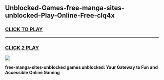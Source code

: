 
## Unblocked-Games-free-manga-sites-unblocked-Play-Online-Free-clq4x
<h3>
<a href="https://premium76.site?title=free-manga-sites-unblocked&ref=26A">CLICK TO PLAY</a></h3>
<hr>

<h3>
<a href="https://premium76.site?title=free-manga-sites-unblocked&ref=26A">CLICK 2 PLAY</a>
  
</h3>

<a href="https://premium76.site?title=free-manga-sites-unblocked&ref=26A"><img src="https://clearcache.store/games.png"></a>


**free-manga-sites-unblocked games unblocked: Your Gateway to Fun and Accessible Online Gaming**
